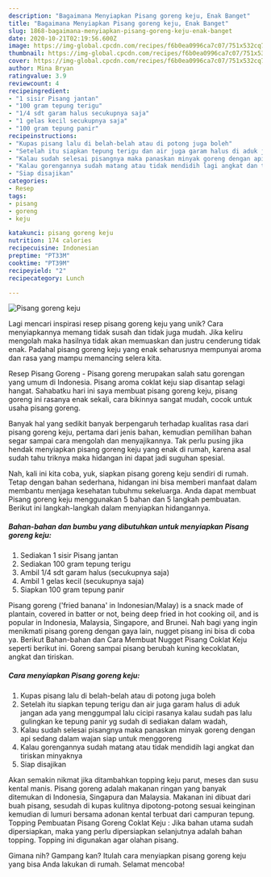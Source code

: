 ```yaml
---
description: "Bagaimana Menyiapkan Pisang goreng keju, Enak Banget"
title: "Bagaimana Menyiapkan Pisang goreng keju, Enak Banget"
slug: 1868-bagaimana-menyiapkan-pisang-goreng-keju-enak-banget
date: 2020-10-21T02:19:56.600Z
image: https://img-global.cpcdn.com/recipes/f6b0ea0996ca7c07/751x532cq70/pisang-goreng-keju-foto-resep-utama.jpg
thumbnail: https://img-global.cpcdn.com/recipes/f6b0ea0996ca7c07/751x532cq70/pisang-goreng-keju-foto-resep-utama.jpg
cover: https://img-global.cpcdn.com/recipes/f6b0ea0996ca7c07/751x532cq70/pisang-goreng-keju-foto-resep-utama.jpg
author: Mina Bryan
ratingvalue: 3.9
reviewcount: 4
recipeingredient:
- "1 sisir Pisang jantan"
- "100 gram tepung terigu"
- "1/4 sdt garam halus secukupnya saja"
- "1 gelas kecil secukupnya saja"
- "100 gram tepung panir"
recipeinstructions:
- "Kupas pisang lalu di belah-belah atau di potong juga boleh"
- "Setelah itu siapkan tepung terigu dan air juga garam halus di aduk jangan ada yang menggumpal lalu cicipi rasanya kalau sudah pas lalu gulingkan ke tepung panir yg sudah di sediakan dalam wadah,"
- "Kalau sudah selesai pisangnya maka panaskan minyak goreng dengan api sedang dalam wajan siap untuk menggoreng"
- "Kalau gorengannya sudah matang atau tidak mendidih lagi angkat dan tiriskan minyaknya"
- "Siap disajikan"
categories:
- Resep
tags:
- pisang
- goreng
- keju

katakunci: pisang goreng keju 
nutrition: 174 calories
recipecuisine: Indonesian
preptime: "PT33M"
cooktime: "PT39M"
recipeyield: "2"
recipecategory: Lunch

---
```



![Pisang goreng keju](https://img-global.cpcdn.com/recipes/f6b0ea0996ca7c07/751x532cq70/pisang-goreng-keju-foto-resep-utama.jpg)

Lagi mencari inspirasi resep pisang goreng keju yang unik? Cara menyiapkannya memang tidak susah dan tidak juga mudah. Jika keliru mengolah maka hasilnya tidak akan memuaskan dan justru cenderung tidak enak. Padahal pisang goreng keju yang enak seharusnya mempunyai aroma dan rasa yang mampu memancing selera kita.

Resep Pisang Goreng - Pisang goreng merupakan salah satu gorengan yang umum di Indonesia. Pisang aroma coklat keju siap disantap selagi hangat. Sahabatku hari ini saya membuat pisang goreng keju, pisang goreng ini rasanya enak sekali, cara bikinnya sangat mudah, cocok untuk usaha pisang goreng.

Banyak hal yang sedikit banyak berpengaruh terhadap kualitas rasa dari pisang goreng keju, pertama dari jenis bahan, kemudian pemilihan bahan segar sampai cara mengolah dan menyajikannya. Tak perlu pusing jika hendak menyiapkan pisang goreng keju yang enak di rumah, karena asal sudah tahu triknya maka hidangan ini dapat jadi suguhan spesial.


Nah, kali ini kita coba, yuk, siapkan pisang goreng keju sendiri di rumah. Tetap dengan bahan sederhana, hidangan ini bisa memberi manfaat dalam membantu menjaga kesehatan tubuhmu sekeluarga. Anda dapat membuat Pisang goreng keju menggunakan 5 bahan dan 5 langkah pembuatan. Berikut ini langkah-langkah dalam menyiapkan hidangannya.

<!--inarticleads1-->

##### Bahan-bahan dan bumbu yang dibutuhkan untuk menyiapkan Pisang goreng keju:

1. Sediakan 1 sisir Pisang jantan
1. Sediakan 100 gram tepung terigu
1. Ambil 1/4 sdt garam halus (secukupnya saja)
1. Ambil 1 gelas kecil (secukupnya saja)
1. Siapkan 100 gram tepung panir


Pisang goreng (&#39;fried banana&#39; in Indonesian/Malay) is a snack made of plantain, covered in batter or not, being deep fried in hot cooking oil, and is popular in Indonesia, Malaysia, Singapore, and Brunei. Nah bagi yang ingin menikmati pisang goreng dengan gaya lain, nugget pisang ini bisa di coba ya. Berikut Bahan-bahan dan Cara Membuat Nugget Pisang Coklat Keju seperti berikut ini. Goreng sampai pisang berubah kuning kecoklatan, angkat dan tiriskan. 

<!--inarticleads2-->

##### Cara menyiapkan Pisang goreng keju:

1. Kupas pisang lalu di belah-belah atau di potong juga boleh
1. Setelah itu siapkan tepung terigu dan air juga garam halus di aduk jangan ada yang menggumpal lalu cicipi rasanya kalau sudah pas lalu gulingkan ke tepung panir yg sudah di sediakan dalam wadah,
1. Kalau sudah selesai pisangnya maka panaskan minyak goreng dengan api sedang dalam wajan siap untuk menggoreng
1. Kalau gorengannya sudah matang atau tidak mendidih lagi angkat dan tiriskan minyaknya
1. Siap disajikan


Akan semakin nikmat jika ditambahkan topping keju parut, meses dan susu kental manis. Pisang goreng adalah makanan ringan yang banyak ditemukan di Indonesia, Singapura dan Malaysia. Makanan ini dibuat dari buah pisang, sesudah di kupas kulitnya dipotong-potong sesuai keinginan kemudian di lumuri bersama adonan kental terbuat dari campuran tepung. Topping Pembuatan Pisang Goreng Coklat Keju : Jika bahan utama sudah dipersiapkan, maka yang perlu dipersiapkan selanjutnya adalah bahan topping. Topping ini digunakan agar olahan pisang. 

Gimana nih? Gampang kan? Itulah cara menyiapkan pisang goreng keju yang bisa Anda lakukan di rumah. Selamat mencoba!
